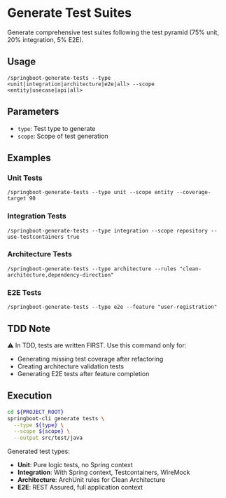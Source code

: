 # Generate Test Suites

Generate comprehensive test suites following the test pyramid (75% unit, 20% integration, 5% E2E).

## Usage
```
/springboot-generate-tests --type <unit|integration|architecture|e2e|all> --scope <entity|usecase|api|all>
```

## Parameters
- `type`: Test type to generate
- `scope`: Scope of test generation

## Examples

### Unit Tests
```
/springboot-generate-tests --type unit --scope entity --coverage-target 90
```

### Integration Tests
```
/springboot-generate-tests --type integration --scope repository --use-testcontainers true
```

### Architecture Tests
```
/springboot-generate-tests --type architecture --rules "clean-architecture,dependency-direction"
```

### E2E Tests
```
/springboot-generate-tests --type e2e --feature "user-registration"
```

## TDD Note
⚠️ In TDD, tests are written FIRST. Use this command only for:
- Generating missing test coverage after refactoring
- Creating architecture validation tests
- Generating E2E tests after feature completion

## Execution

```bash
cd ${PROJECT_ROOT}
springboot-cli generate tests \
  --type ${type} \
  --scope ${scope} \
  --output src/test/java
```

Generated test types:
- **Unit**: Pure logic tests, no Spring context
- **Integration**: With Spring context, Testcontainers, WireMock
- **Architecture**: ArchUnit rules for Clean Architecture
- **E2E**: REST Assured, full application context